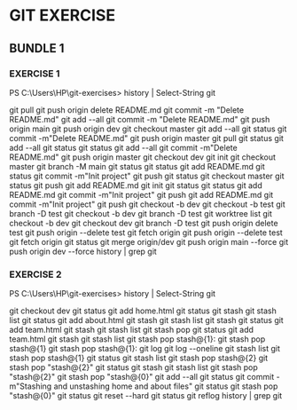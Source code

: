 # GIT EXERCISE

## BUNDLE 1

### EXERCISE 1

PS C:\Users\HP\git-exercises> history | Select-String git

git pull
git push origin delete README.md
git commit -m "Delete README.md"
git add --all
git commit -m "Delete README.md"
git push origin main
git push origin dev
git checkout master
git add --all
git status
git commit -m"Delete README.md"
git push origin master
git pull
git status
git add --all
git status
git status
git add --all
git commit -m"Delete README.md"
git push origin master
git checkout dev
git init
git checkout master
git branch -M main
git status
git status
git add README.md
git status
git commit -m"Init project"
git push
git status
git checkout master
git status
git push
git add README.md
git init 
git status
git status
git add README.md
git commit -m"Init project"
git push
git add README.md
git commit -m"Init project"
git push
git checkout -b dev
git checkout -b test
git branch -D test
git checkout -b dev
git branch -D test
git worktree list
git checkout -b dev
git checkout dev
git branch -D test
git push origin delete test
git push origin --delete test
git fetch origin
git push origin --delete test
git fetch origin
git status
git merge origin/dev
git push origin main --force
git push origin dev --force
history | grep git

### EXERCISE 2

PS C:\Users\HP\git-exercises> history | Select-String git

git checkout dev
git status
git add home.html
git status
git stash
git stash list
git status
git add about.html
git stash
git stash list
git stash
git status
git add team.html
git stash
git stash list
git stash pop
git status
git add team.html
git stash
git stash list
git stash pop stash@{1}:
git stash pop stash@{1}
git stash pop stash@{1}:
git log
git log --oneline
git stash list
git stash pop stash@{1}
git status
git stash list
git stash pop stash@{2}
git stash pop "stash@{2}"
git status
git stash
git stash list
git stash pop "stash@{2}"
git stash pop "stash@{0}"
git add --all
git status
git commit -m"Stashing and unstashing home and about files"
git status
git stash pop "stash@{0}"
git status
git reset --hard
git status
git reflog
history | grep git
